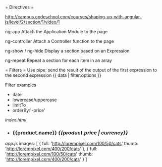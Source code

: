 = Directives =

http://campus.codeschool.com/courses/shaping-up-with-angular-js/level/2/section/1/video/1

ng-app
Attach the Application Module to the page

ng-controller
Attach a Controller function to the page

ng-show / ng-hide
Display a section based on an Expression

ng-repeat
Repeat a section for each item in an array

= Filters =
Use pipe: send the result of the output of the first expression to the second expression
{{ data | filter:options }}

Filter examples
* date
* lowercase/uppercase
* limitTo
* orderBy:'-price'

*index.html*
<ul class="list-group">
	<li class="list-group-item" ng-repeat="product in store.products">
		<h3>
			{{product.name}}
			<em class="pull-right">{{product.price | currency}}</em>
			<img ng-src={{product.images[0].full}}/>
		</h3>
	</li>
</ul>


*app.js*
images: [
	{
		full: 'http://lorempixel.com/100/50/cats'
		thumb: 'http://lorempixel.com/400/200/cats'
	},
	{
		full: 'http://lorempixel.com/100/50/cats'
		thumb: 'http://lorempixel.com/400/200/cats'
	}
]

